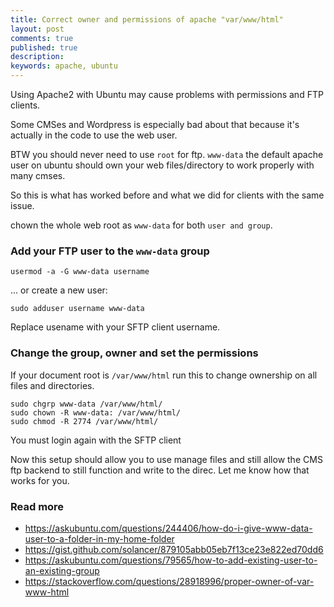 ```yaml
---
title: Correct owner and permissions of apache "var/www/html"
layout: post
comments: true
published: true
description: 
keywords: apache, ubuntu
---
```


Using Apache2 with Ubuntu may cause problems with permissions and FTP clients. 

Some CMSes and Wordpress is especially bad about that because it's actually in the code to use the web user.

BTW you should never need to use `root` for ftp. `www-data` the default apache user on ubuntu should own your web files/directory to work properly with many cmses.

So this is what has worked before and what we did for clients with the same issue. 

chown the whole web root as `www-data` for both `user and group`.

### Add your FTP user to the `www-data` group

```
usermod -a -G www-data username
```

... or create a new user:

```
sudo adduser username www-data
```

Replace usename with your SFTP client username.

### Change the group, owner and set the permissions

If your document root is `/var/www/html` run this to change ownership on all files and directories.

```
sudo chgrp www-data /var/www/html/
sudo chown -R www-data: /var/www/html/
sudo chmod -R 2774 /var/www/html/
```

You must login again with the SFTP client

Now this setup should allow you to use manage files and still allow the CMS ftp backend to still function and write to the direc. 
Let me know how that works for you.

### Read more

* <https://askubuntu.com/questions/244406/how-do-i-give-www-data-user-to-a-folder-in-my-home-folder>
* <https://gist.github.com/solancer/879105abb05eb7f13ce23e822ed70dd6>
* <https://askubuntu.com/questions/79565/how-to-add-existing-user-to-an-existing-group>
* <https://stackoverflow.com/questions/28918996/proper-owner-of-var-www-html>
